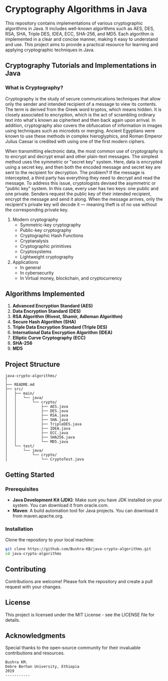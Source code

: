 # Cryptography Algorithms in Java
This repository contains implementations of various cryptographic algorithms in Java. It includes well-known algorithms such as AES, DES, RSA, SHA, Triple DES, IDEA, ECC, SHA-256, and MD5. Each algorithm is implemented in a clear and concise manner, making it easy to understand and use. This project aims to provide a practical resource for learning and applying cryptographic techniques in Java.

## Cryptography Tutorials and Implementations in Java
### What is Cryptography?
Cryptography is the study of secure communications techniques that allow only the sender and intended recipient of a message to view its contents. The term is derived from the Greek word kryptos, which means hidden. It is closely associated to encryption, which is the act of scrambling ordinary text into what's known as ciphertext and then back again upon arrival. In addition, cryptography also covers the obfuscation of information in images using techniques such as microdots or merging. Ancient Egyptians were known to use these methods in complex hieroglyphics, and Roman Emperor Julius Caesar is credited with using one of the first modern ciphers.

When transmitting electronic data, the most common use of cryptography is to encrypt and decrypt email and other plain-text messages. The simplest method uses the symmetric or "secret key" system. Here, data is encrypted using a secret key, and then both the encoded message and secret key are sent to the recipient for decryption. The problem? If the message is intercepted, a third party has everything they need to decrypt and read the message. To address this issue, cryptologists devised the asymmetric or "public key" system. In this case, every user has two keys: one public and one private. Senders request the public key of their intended recipient, encrypt the message and send it along. When the message arrives, only the recipient's private key will decode it — meaning theft is of no use without the corresponding private key.

1. Modern cryptography
   - Symmetric-key cryptography
   - Public-key cryptography
   - Cryptographic Hash Functions
   - Cryptanalysis
   - Cryptographic primitives
   - Cryptosystems
   - Lightweight cryptography
2. Applications
   - In general
   - In cybersecurity
   - In Virtual money, blockchain, and cryptocurrency

## Algorithms Implemented
1. **Advanced Encryption Standard (AES)**
2. **Data Encryption Standard (DES)**
3. **RSA Algorithm (Rivest, Shamir, Adleman Algorithm)**
4. **Secure Hash Algorithm (SHA)**
5. **Triple Data Encryption Standard (Triple DES)**
6. **International Data Encryption Algorithm (IDEA)**
7. **Elliptic Curve Cryptography (ECC)**
8. **SHA-256**
9. **MD5**

## Project Structure
```
java-crypto-algorithms/
│
├── README.md
├── src/
│   ├── main/
│   │   └── java/
│   │       └── crypto/
│   │           ├── AES.java
│   │           ├── DES.java
│   │           ├── RSA.java
│   │           ├── SHA.java
│   │           ├── TripleDES.java
│   │           ├── IDEA.java
│   │           ├── ECC.java
│   │           ├── SHA256.java
│   │           └── MD5.java
│   └── test/
│       └── java/
│           └── crypto/
│               └── CryptoTest.java
```

## Getting Started

### Prerequisites

- **Java Development Kit (JDK)**: Make sure you have JDK installed on your system. You can download it from oracle.com.
- **Maven**: A build automation tool for Java projects. You can download it from maven.apache.org.

### Installation
Clone the repository to your local machine:

```bash
git clone https://github.com/Bushra-KB/java-crypto-algorithms.git
cd java-crypto-algorithms
```
## Contributing
Contributions are welcome! Please fork the repository and create a pull request with your changes.

## License
This project is licensed under the MIT License - see the LICENSE file for details.

## Acknowledgments
Special thanks to the open-source community for their invaluable contributions and resources.

```
Bushra KM.
Debre Berhan University, Ethiopia
2019
-----------
